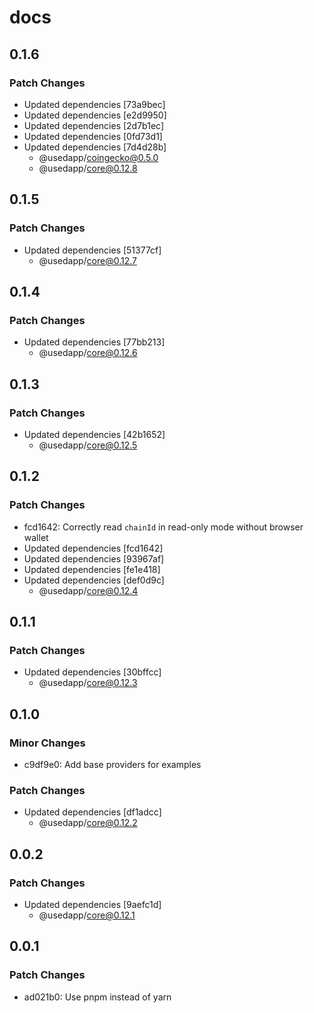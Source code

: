 # docs

## 0.1.6

### Patch Changes

- Updated dependencies [73a9bec]
- Updated dependencies [e2d9950]
- Updated dependencies [2d7b1ec]
- Updated dependencies [0fd73d1]
- Updated dependencies [7d4d28b]
  - @usedapp/coingecko@0.5.0
  - @usedapp/core@0.12.8

## 0.1.5

### Patch Changes

- Updated dependencies [51377cf]
  - @usedapp/core@0.12.7

## 0.1.4

### Patch Changes

- Updated dependencies [77bb213]
  - @usedapp/core@0.12.6

## 0.1.3

### Patch Changes

- Updated dependencies [42b1652]
  - @usedapp/core@0.12.5

## 0.1.2

### Patch Changes

- fcd1642: Correctly read `chainId` in read-only mode without browser wallet
- Updated dependencies [fcd1642]
- Updated dependencies [93967af]
- Updated dependencies [fe1e418]
- Updated dependencies [def0d9c]
  - @usedapp/core@0.12.4

## 0.1.1

### Patch Changes

- Updated dependencies [30bffcc]
  - @usedapp/core@0.12.3

## 0.1.0

### Minor Changes

- c9df9e0: Add base providers for examples

### Patch Changes

- Updated dependencies [df1adcc]
  - @usedapp/core@0.12.2

## 0.0.2

### Patch Changes

- Updated dependencies [9aefc1d]
  - @usedapp/core@0.12.1

## 0.0.1

### Patch Changes

- ad021b0: Use pnpm instead of yarn
